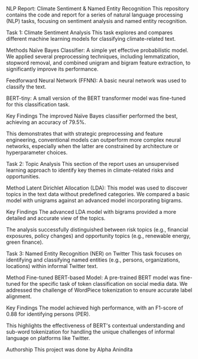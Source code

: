 NLP Report: Climate Sentiment & Named Entity Recognition
This repository contains the code and report for a series of natural language processing (NLP) tasks, focusing on sentiment analysis and named entity recognition.

Task 1: Climate Sentiment Analysis
This task explores and compares different machine learning models for classifying climate-related text.

Methods
Naïve Bayes Classifier: A simple yet effective probabilistic model. We applied several preprocessing techniques, including lemmatization, stopword removal, and combined unigram and bigram feature extraction, to significantly improve its performance.

Feedforward Neural Network (FFNN): A basic neural network was used to classify the text.

BERT-tiny: A small version of the BERT transformer model was fine-tuned for this classification task.

Key Findings
The improved Naïve Bayes classifier performed the best, achieving an accuracy of 79.5%.

This demonstrates that with strategic preprocessing and feature engineering, conventional models can outperform more complex neural networks, especially when the latter are constrained by architecture or hyperparameter choices.

Task 2: Topic Analysis
This section of the report uses an unsupervised learning approach to identify key themes in climate-related risks and opportunities.

Method
Latent Dirichlet Allocation (LDA): This model was used to discover topics in the text data without predefined categories. We compared a basic model with unigrams against an advanced model incorporating bigrams.

Key Findings
The advanced LDA model with bigrams provided a more detailed and accurate view of the topics.

The analysis successfully distinguished between risk topics (e.g., financial exposures, policy changes) and opportunity topics (e.g., renewable energy, green finance).

Task 3: Named Entity Recognition (NER) on Twitter
This task focuses on identifying and classifying named entities (e.g., persons, organizations, locations) within informal Twitter text.

Method
Fine-tuned BERT-based Model: A pre-trained BERT model was fine-tuned for the specific task of token classification on social media data. We addressed the challenge of WordPiece tokenization to ensure accurate label alignment.

Key Findings
The model achieved high performance, with an F1-score of 0.88 for identifying persons (PER).

This highlights the effectiveness of BERT's contextual understanding and sub-word tokenization for handling the unique challenges of informal language on platforms like Twitter.

Authorship
This project was done by Alpha Anindita
